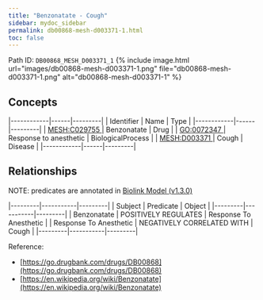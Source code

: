 ```yaml
---
title: "Benzonatate - Cough"
sidebar: mydoc_sidebar
permalink: db00868-mesh-d003371-1.html
toc: false 
---
```



Path ID: `DB00868_MESH_D003371_1`
{% include image.html url="images/db00868-mesh-d003371-1.png" file="db00868-mesh-d003371-1.png" alt="db00868-mesh-d003371-1" %}

## Concepts

|------------|------|---------|
| Identifier | Name | Type    |
|------------|------|---------|
| <a href="https://identifiers.org/MESH:C029755">MESH:C029755 </a> | Benzonatate | Drug |
| <a href="https://identifiers.org/GO:0072347">GO:0072347 </a> | Response to anesthetic | BiologicalProcess |
| <a href="https://identifiers.org/MESH:D003371">MESH:D003371 </a> | Cough | Disease |
|------------|------|---------|

## Relationships


NOTE: predicates are annotated in <a href="https://github.com/biolink/biolink-model/releases/tag/v1.3.0">Biolink Model (v1.3.0)</a>

|---------|-----------|---------|
| Subject | Predicate | Object  |
|---------|-----------|---------|
| Benzonatate | POSITIVELY REGULATES | Response To Anesthetic |
| Response To Anesthetic | NEGATIVELY CORRELATED WITH | Cough |
|---------|-----------|---------|

Reference: 
  - [https://go.drugbank.com/drugs/DB00868](https://go.drugbank.com/drugs/DB00868)
  - [https://en.wikipedia.org/wiki/Benzonatate](https://en.wikipedia.org/wiki/Benzonatate)
